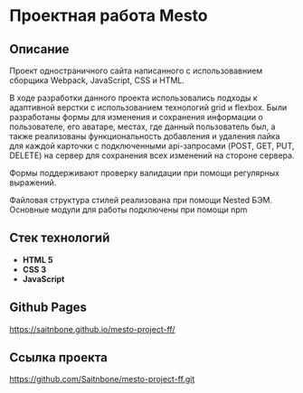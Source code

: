 # Проектная работа Mesto

## Описание 
Проект одностраничного сайта написанного с использовавнием сборщика Webpack, JavaScript, CSS и HTML. 

В ходе разработки данного проекта использовались подходы к адаптивной верстки с использованием технологий grid и flexbox. Были разработаны формы для изменения и сохранения информации о пользователе, его аватаре, местах, где данный пользователь был, а также реализованы функциональность добавления и удаления лайка для каждой карточки с подключенными api-запросами (POST, GET, PUT, DELETE) на сервер для сохранения всех изменений на стороне сервера.

Формы поддерживают проверку валидации при помощи регулярных выражений.

Файловая структура стилей реализована при помощи Nested БЭМ. Основные модули для работы подключены при помощи npm

## Стек технологий

- **HTML 5**
- **CSS 3**
- **JavaScript**

## Github Pages
https://saitnbone.github.io/mesto-project-ff/

## Ссылка проекта
https://github.com/Saitnbone/mesto-project-ff.git